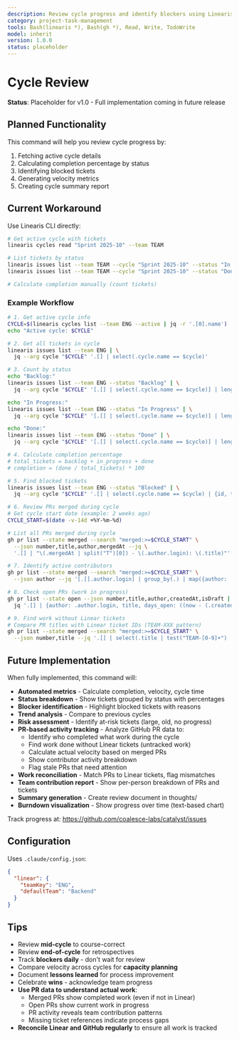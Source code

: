```yaml
---
description: Review cycle progress and identify blockers using Linearis and GitHub
category: project-task-management
tools: Bash(linearis *), Bash(gh *), Read, Write, TodoWrite
model: inherit
version: 1.0.0
status: placeholder
---
```


# Cycle Review

**Status**: Placeholder for v1.0 - Full implementation coming in future release

## Planned Functionality

This command will help you review cycle progress by:

1. Fetching active cycle details
2. Calculating completion percentage by status
3. Identifying blocked tickets
4. Generating velocity metrics
5. Creating cycle summary report

## Current Workaround

Use Linearis CLI directly:

```bash
# Get active cycle with tickets
linearis cycles read "Sprint 2025-10" --team TEAM

# List tickets by status
linearis issues list --team TEAM --cycle "Sprint 2025-10" --status "In Progress"
linearis issues list --team TEAM --cycle "Sprint 2025-10" --status "Done"

# Calculate completion manually (count tickets)
```

### Example Workflow

```bash
# 1. Get active cycle info
CYCLE=$(linearis cycles list --team ENG --active | jq -r '.[0].name')
echo "Active cycle: $CYCLE"

# 2. Get all tickets in cycle
linearis issues list --team ENG | \
  jq --arg cycle "$CYCLE" '.[] | select(.cycle.name == $cycle)'

# 3. Count by status
echo "Backlog:"
linearis issues list --team ENG --status "Backlog" | \
  jq --arg cycle "$CYCLE" '[.[] | select(.cycle.name == $cycle)] | length'

echo "In Progress:"
linearis issues list --team ENG --status "In Progress" | \
  jq --arg cycle "$CYCLE" '[.[] | select(.cycle.name == $cycle)] | length'

echo "Done:"
linearis issues list --team ENG --status "Done" | \
  jq --arg cycle "$CYCLE" '[.[] | select(.cycle.name == $cycle)] | length'

# 4. Calculate completion percentage
# total_tickets = backlog + in_progress + done
# completion = (done / total_tickets) * 100

# 5. Find blocked tickets
linearis issues list --team ENG --status "Blocked" | \
  jq --arg cycle "$CYCLE" '.[] | select(.cycle.name == $cycle) | {id, title, blockedReason}'

# 6. Review PRs merged during cycle
# Get cycle start date (example: 2 weeks ago)
CYCLE_START=$(date -v-14d +%Y-%m-%d)

# List all PRs merged during cycle
gh pr list --state merged --search "merged:>=$CYCLE_START" \
  --json number,title,author,mergedAt --jq \
  '.[] | "\(.mergedAt | split("T")[0]) - \(.author.login): \(.title)"'

# 7. Identify active contributors
gh pr list --state merged --search "merged:>=$CYCLE_START" \
  --json author --jq '[.[].author.login] | group_by(.) | map({author: .[0], count: length}) | sort_by(-.count)'

# 8. Check open PRs (work in progress)
gh pr list --state open --json number,title,author,createdAt,isDraft | \
  jq '.[] | {author: .author.login, title, days_open: ((now - (.createdAt | fromdateiso8601)) / 86400 | floor), draft: .isDraft}'

# 9. Find work without Linear tickets
# Compare PR titles with Linear ticket IDs (TEAM-XXX pattern)
gh pr list --state merged --search "merged:>=$CYCLE_START" \
  --json number,title --jq '.[] | select(.title | test("TEAM-[0-9]+") | not) | {number, title}'
```

## Future Implementation

When fully implemented, this command will:

- **Automated metrics** - Calculate completion, velocity, cycle time
- **Status breakdown** - Show tickets grouped by status with percentages
- **Blocker identification** - Highlight blocked tickets with reasons
- **Trend analysis** - Compare to previous cycles
- **Risk assessment** - Identify at-risk tickets (large, old, no progress)
- **PR-based activity tracking** - Analyze GitHub PR data to:
  - Identify who completed what work during the cycle
  - Find work done without Linear tickets (untracked work)
  - Calculate actual velocity based on merged PRs
  - Show contributor activity breakdown
  - Flag stale PRs that need attention
- **Work reconciliation** - Match PRs to Linear tickets, flag mismatches
- **Team contribution report** - Show per-person breakdown of PRs and tickets
- **Summary generation** - Create review document in thoughts/
- **Burndown visualization** - Show progress over time (text-based chart)

Track progress at: https://github.com/coalesce-labs/catalyst/issues

## Configuration

Uses `.claude/config.json`:

```json
{
  "linear": {
    "teamKey": "ENG",
    "defaultTeam": "Backend"
  }
}
```

## Tips

- Review **mid-cycle** to course-correct
- Review **end-of-cycle** for retrospectives
- Track **blockers daily** - don't wait for review
- Compare velocity across cycles for **capacity planning**
- Document **lessons learned** for process improvement
- Celebrate **wins** - acknowledge team progress
- **Use PR data to understand actual work**:
  - Merged PRs show completed work (even if not in Linear)
  - Open PRs show current work in progress
  - PR activity reveals team contribution patterns
  - Missing ticket references indicate process gaps
- **Reconcile Linear and GitHub regularly** to ensure all work is tracked
